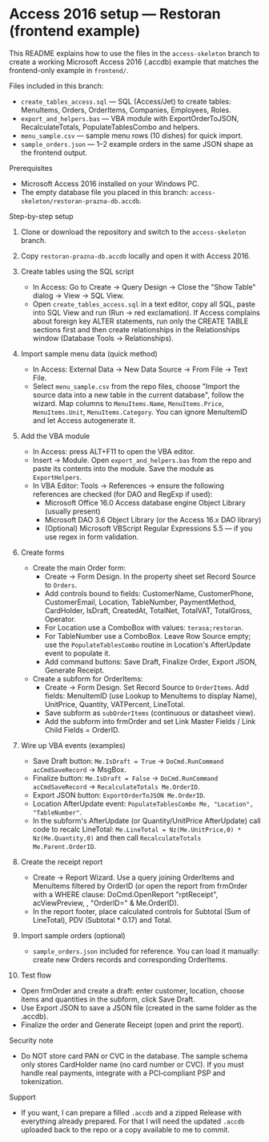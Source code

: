 # Access 2016 setup — Restoran (frontend example)

This README explains how to use the files in the `access-skeleton` branch to create a working Microsoft Access 2016 (.accdb) example that matches the frontend-only example in `frontend/`.

Files included in this branch:
- `create_tables_access.sql` — SQL (Access/Jet) to create tables: MenuItems, Orders, OrderItems, Companies, Employees, Roles.
- `export_and_helpers.bas` — VBA module with ExportOrderToJSON, RecalculateTotals, PopulateTablesCombo and helpers.
- `menu_sample.csv` — sample menu rows (10 dishes) for quick import.
- `sample_orders.json` — 1–2 example orders in the same JSON shape as the frontend output.

Prerequisites
- Microsoft Access 2016 installed on your Windows PC.
- The empty database file you placed in this branch: `access-skeleton/restoran-prazna-db.accdb`.

Step-by-step setup

1. Clone or download the repository and switch to the `access-skeleton` branch.
2. Copy `restoran-prazna-db.accdb` locally and open it with Access 2016.

3. Create tables using the SQL script
   - In Access: Go to Create → Query Design → Close the "Show Table" dialog → View → SQL View.
   - Open `create_tables_access.sql` in a text editor, copy all SQL, paste into SQL View and run (Run → red exclamation). If Access complains about foreign key ALTER statements, run only the CREATE TABLE sections first and then create relationships in the Relationships window (Database Tools → Relationships).

4. Import sample menu data (quick method)
   - In Access: External Data → New Data Source → From File → Text File.
   - Select `menu_sample.csv` from the repo files, choose "Import the source data into a new table in the current database", follow the wizard. Map columns to `MenuItems.Name`, `MenuItems.Price`, `MenuItems.Unit`, `MenuItems.Category`. You can ignore MenuItemID and let Access autogenerate it.

5. Add the VBA module
   - In Access: press ALT+F11 to open the VBA editor.
   - Insert → Module. Open `export_and_helpers.bas` from the repo and paste its contents into the module. Save the module as `ExportHelpers`.
   - In VBA Editor: Tools → References → ensure the following references are checked (for DAO and RegExp if used):
     - Microsoft Office 16.0 Access database engine Object Library (usually present)
     - Microsoft DAO 3.6 Object Library (or the Access 16.x DAO library)
     - (Optional) Microsoft VBScript Regular Expressions 5.5 — if you use regex in form validation.

6. Create forms
   - Create the main Order form:
     - Create → Form Design. In the property sheet set Record Source to `Orders`.
     - Add controls bound to fields: CustomerName, CustomerPhone, CustomerEmail, Location, TableNumber, PaymentMethod, CardHolder, IsDraft, CreatedAt, TotalNet, TotalVAT, TotalGross, Operator.
     - For Location use a ComboBox with values: `terasa;restoran`.
     - For TableNumber use a ComboBox. Leave Row Source empty; use the `PopulateTablesCombo` routine in Location's AfterUpdate event to populate it.
     - Add command buttons: Save Draft, Finalize Order, Export JSON, Generate Receipt.
   - Create a subform for OrderItems:
     - Create → Form Design. Set Record Source to `OrderItems`. Add fields: MenuItemID (use Lookup to MenuItems to display Name), UnitPrice, Quantity, VATPercent, LineTotal.
     - Save subform as `subOrderItems` (continuous or datasheet view).
     - Add the subform into frmOrder and set Link Master Fields / Link Child Fields = OrderID.

7. Wire up VBA events (examples)
   - Save Draft button: `Me.IsDraft = True` → `DoCmd.RunCommand acCmdSaveRecord` → MsgBox.
   - Finalize button: `Me.IsDraft = False` → `DoCmd.RunCommand acCmdSaveRecord` → `RecalculateTotals Me.OrderID`.
   - Export JSON button: `ExportOrderToJSON Me.OrderID`.
   - Location AfterUpdate event: `PopulateTablesCombo Me, "Location", "TableNumber"`.
   - In the subform's AfterUpdate (or Quantity/UnitPrice AfterUpdate) call code to recalc LineTotal: `Me.LineTotal = Nz(Me.UnitPrice,0) * Nz(Me.Quantity,0)` and then call `RecalculateTotals Me.Parent.OrderID`.

8. Create the receipt report
   - Create → Report Wizard. Use a query joining OrderItems and MenuItems filtered by OrderID (or open the report from frmOrder with a WHERE clause: DoCmd.OpenReport "rptReceipt", acViewPreview, , "OrderID=" & Me.OrderID).
   - In the report footer, place calculated controls for Subtotal (Sum of LineTotal), PDV (Subtotal * 0.17) and Total.

9. Import sample orders (optional)
   - `sample_orders.json` included for reference. You can load it manually: create new Orders records and corresponding OrderItems.

10. Test flow
   - Open frmOrder and create a draft: enter customer, location, choose items and quantities in the subform, click Save Draft.
   - Use Export JSON to save a JSON file (created in the same folder as the .accdb).
   - Finalize the order and Generate Receipt (open and print the report).

Security note
- Do NOT store card PAN or CVC in the database. The sample schema only stores CardHolder name (no card number or CVC). If you must handle real payments, integrate with a PCI‑compliant PSP and tokenization.

Support
- If you want, I can prepare a filled `.accdb` and a zipped Release with everything already prepared. For that I will need the updated `.accdb` uploaded back to the repo or a copy available to me to commit.